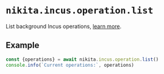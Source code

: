
# `nikita.incus.operation.list`

List background Incus operations, [learn more](https://linuxcontainers.org/incus/docs/main/reference/manpages/incus/operation/list/).

## Example

```js
const {operations} = await nikita.incus.operation.list()
console.info(`Current operations:`, operations)
```
